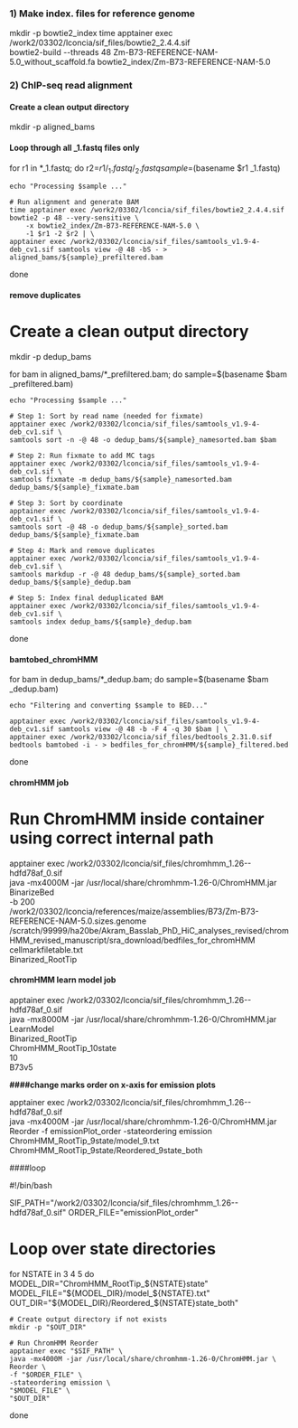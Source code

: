 ### 1) Make index. files for reference genome

mkdir -p bowtie2_index
time apptainer exec /work2/03302/lconcia/sif_files/bowtie2_2.4.4.sif \
bowtie2-build --threads 48 Zm-B73-REFERENCE-NAM-5.0_without_scaffold.fa bowtie2_index/Zm-B73-REFERENCE-NAM-5.0

### 2) ChIP-seq read alignment

#### Create a clean output directory
mkdir -p aligned_bams

#### Loop through all _1.fastq files only
for r1 in *_1.fastq; do
    r2=${r1/_1.fastq/_2.fastq}
    sample=$(basename $r1 _1.fastq)

    echo "Processing $sample ..."

    # Run alignment and generate BAM
    time apptainer exec /work2/03302/lconcia/sif_files/bowtie2_2.4.4.sif bowtie2 -p 48 --very-sensitive \
        -x bowtie2_index/Zm-B73-REFERENCE-NAM-5.0 \
        -1 $r1 -2 $r2 | \
    apptainer exec /work2/03302/lconcia/sif_files/samtools_v1.9-4-deb_cv1.sif samtools view -@ 48 -bS - > aligned_bams/${sample}_prefiltered.bam
done

#### remove duplicates

# Create a clean output directory
mkdir -p dedup_bams

for bam in aligned_bams/*_prefiltered.bam; do
    sample=$(basename $bam _prefiltered.bam)

    echo "Processing $sample ..."

    # Step 1: Sort by read name (needed for fixmate)
    apptainer exec /work2/03302/lconcia/sif_files/samtools_v1.9-4-deb_cv1.sif \
    samtools sort -n -@ 48 -o dedup_bams/${sample}_namesorted.bam $bam

    # Step 2: Run fixmate to add MC tags
    apptainer exec /work2/03302/lconcia/sif_files/samtools_v1.9-4-deb_cv1.sif \
    samtools fixmate -m dedup_bams/${sample}_namesorted.bam dedup_bams/${sample}_fixmate.bam

    # Step 3: Sort by coordinate
    apptainer exec /work2/03302/lconcia/sif_files/samtools_v1.9-4-deb_cv1.sif \
    samtools sort -@ 48 -o dedup_bams/${sample}_sorted.bam dedup_bams/${sample}_fixmate.bam

    # Step 4: Mark and remove duplicates
    apptainer exec /work2/03302/lconcia/sif_files/samtools_v1.9-4-deb_cv1.sif \
    samtools markdup -r -@ 48 dedup_bams/${sample}_sorted.bam dedup_bams/${sample}_dedup.bam

    # Step 5: Index final deduplicated BAM
    apptainer exec /work2/03302/lconcia/sif_files/samtools_v1.9-4-deb_cv1.sif \
    samtools index dedup_bams/${sample}_dedup.bam

done

#### bamtobed_chromHMM

for bam in dedup_bams/*_dedup.bam; do
    sample=$(basename $bam _dedup.bam)

    echo "Filtering and converting $sample to BED..."

    apptainer exec /work2/03302/lconcia/sif_files/samtools_v1.9-4-deb_cv1.sif samtools view -@ 48 -b -F 4 -q 30 $bam | \
    apptainer exec /work2/03302/lconcia/sif_files/bedtools_2.31.0.sif bedtools bamtobed -i - > bedfiles_for_chromHMM/${sample}_filtered.bed
done

#### chromHMM job

# Run ChromHMM inside container using correct internal path
apptainer exec /work2/03302/lconcia/sif_files/chromhmm_1.26--hdfd78af_0.sif \
java -mx4000M -jar /usr/local/share/chromhmm-1.26-0/ChromHMM.jar BinarizeBed \
  -b 200 \
  /work2/03302/lconcia/references/maize/assemblies/B73/Zm-B73-REFERENCE-NAM-5.0.sizes.genome \
  /scratch/99999/ha20be/Akram_Basslab_PhD_HiC_analyses_revised/chromHMM_revised_manuscript/sra_download/bedfiles_for_chromHMM \
  cellmarkfiletable.txt \
  Binarized_RootTip

#### chromHMM learn model job

apptainer exec /work2/03302/lconcia/sif_files/chromhmm_1.26--hdfd78af_0.sif \
java -mx8000M -jar /usr/local/share/chromhmm-1.26-0/ChromHMM.jar LearnModel \
  Binarized_RootTip \
  ChromHMM_RootTip_10state \
  10 \
  B73v5

**####change marks order on x-axis for emission plots**

apptainer exec /work2/03302/lconcia/sif_files/chromhmm_1.26--hdfd78af_0.sif \
java -mx4000M -jar /usr/local/share/chromhmm-1.26-0/ChromHMM.jar \
Reorder -f emissionPlot_order -stateordering emission \
ChromHMM_RootTip_9state/model_9.txt \
ChromHMM_RootTip_9state/Reordered_9state_both

####loop

#!/bin/bash

SIF_PATH="/work2/03302/lconcia/sif_files/chromhmm_1.26--hdfd78af_0.sif"
ORDER_FILE="emissionPlot_order"

# Loop over state directories
for NSTATE in 3 4 5 
do
    MODEL_DIR="ChromHMM_RootTip_${NSTATE}state"
    MODEL_FILE="${MODEL_DIR}/model_${NSTATE}.txt"
    OUT_DIR="${MODEL_DIR}/Reordered_${NSTATE}state_both"

    # Create output directory if not exists
    mkdir -p "$OUT_DIR"

    # Run ChromHMM Reorder
    apptainer exec "$SIF_PATH" \
    java -mx4000M -jar /usr/local/share/chromhmm-1.26-0/ChromHMM.jar \
    Reorder \
    -f "$ORDER_FILE" \
    -stateordering emission \
    "$MODEL_FILE" \
    "$OUT_DIR"
done
